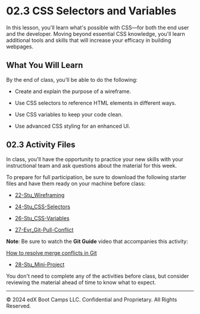 # 02.3 CSS Selectors and Variables
In this lesson, you'll learn what's possible with CSS—for both the end user and the developer. Moving beyond essential CSS knowledge, you'll learn additional tools and skills that will increase your efficacy in building webpages.

## What You Will Learn
By the end of class, you'll be able to do the following:

* Create and explain the purpose of a wireframe.

* Use CSS selectors to reference HTML elements in different ways.

* Use CSS variables to keep your code clean.

* Use advanced CSS styling for an enhanced UI.

## 02.3 Activity Files
In class, you'll have the opportunity to practice your new skills with your instructional team and ask questions about the material for this week.

To prepare for full participation, be sure to download the following starter files and have them ready on your machine before class:

* [22-Stu_Wireframing](https://static.fullstack-bootcamp.com/lesson-files/02-Advanced-CSS/22-Stu_Wireframing.zip)

* [24-Stu_CSS-Selectors](https://static.fullstack-bootcamp.com/lesson-files/02-Advanced-CSS/24-Stu_CSS-Selectors.zip)

* [26-Stu_CSS-Variables](https://static.fullstack-bootcamp.com/lesson-files/02-Advanced-CSS/26-Stu_CSS-Variables.zip)

* [27-Evr_Git-Pull-Conflict](https://static.fullstack-bootcamp.com/lesson-files/02-Advanced-CSS/27-Evr_Git-Pull-Conflict.zip)

**Note**: Be sure to watch the **Git Guide** video that accompanies this activity:

[How to resolve merge conflicts in Git](https://www.youtube.com/watch?v=xNVM5UxlFSA)

* [28-Stu_Mini-Project](https://static.fullstack-bootcamp.com/lesson-files/02-Advanced-CSS/28-Stu_Mini-Project.zip)

You don't need to complete any of the activities before class, but consider reviewing the material ahead of time to know what to expect.

---
© 2024 edX Boot Camps LLC. Confidential and Proprietary. All Rights Reserved.
